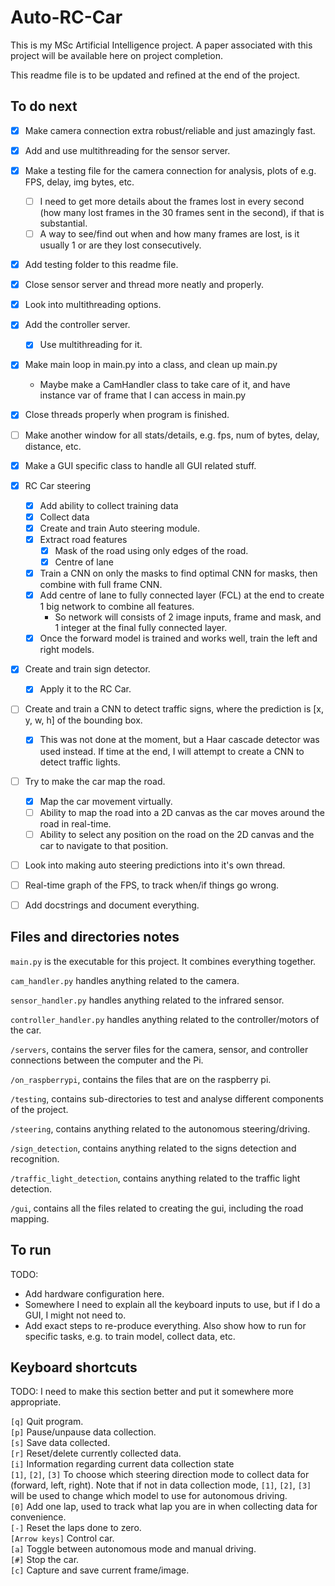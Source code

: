 # Auto-RC-Car

This is my MSc Artificial Intelligence project. A paper associated with this project will be available here on project completion.

This readme file is to be updated and refined at the end of the project.


## To do next
- [x] Make camera connection extra robust/reliable and just amazingly fast.
- [x] Add and use multithreading for the sensor server.
- [x] Make a testing file for the camera connection for analysis, plots of e.g. FPS, delay, img bytes, etc.
    - [ ] I need to get more details about the frames lost in every second (how many lost frames in the 30 frames
    sent in the second), if that is substantial.
    - [ ] A way to see/find out when and how many frames are lost, is it usually 1 or are they lost consecutively.
- [x] Add testing folder to this readme file.
- [x] Close sensor server and thread more neatly and properly.
- [x] Look into multithreading options.
- [x] Add the controller server.
    - [x] Use multithreading for it.
- [x] Make main loop in main.py into a class, and clean up main.py
    - Maybe make a CamHandler class to take care of it, and have instance var of frame that I can access
    in main.py
- [x] Close threads properly when program is finished.
- [ ] Make another window for all stats/details, e.g. fps, num of bytes, delay, distance, etc.
- [x] Make a GUI specific class to handle all GUI related stuff.
- [x] RC Car steering
    - [x] Add ability to collect training data
    - [x] Collect data 
    - [x] Create and train Auto steering module.
    - [x] Extract road features
        - [x] Mask of the road using only edges of the road.
        - [x] Centre of lane
    - [x] Train a CNN on only the masks to find optimal CNN for masks, then combine with full frame CNN.
    - [x] Add centre of lane to fully connected layer (FCL) at the end to create 1 big network to combine all features.
        - So network will consists of 2 image inputs, frame and mask, and 1 integer at the final fully connected layer.
    - [x] Once the forward model is trained and works well, train the left and right models.
- [x] Create and train sign detector.
    - [x] Apply it to the RC Car.
- [ ] Create and train a CNN to detect traffic signs, where the prediction is [x, y, w, h] of the bounding box.
    - [x] This was not done at the moment, but a Haar cascade detector was used instead. If time at the end, I will attempt
    to create a CNN to detect traffic lights.
- [ ] Try to make the car map the road.
    - [x] Map the car movement virtually.
    - [ ] Ability to map the road into a 2D canvas as the car moves around the road in real-time.
    - [ ] Ability to select any position on the road on the 2D canvas and the car to navigate to that position.
- [ ] Look into making auto steering predictions into it's own thread.
- [ ] Real-time graph of the FPS, to track when/if things go wrong.
- [ ] Add docstrings and document everything.


## Files and directories notes
`main.py` is the executable for this project. It combines everything together.

`cam_handler.py` handles anything related to the camera.

`sensor_handler.py` handles anything related to the infrared sensor.

`controller_handler.py` handles anything related to the controller/motors of the car.


`/servers`, contains the server files for the camera, sensor, and controller connections between the computer and the Pi.

`/on_raspberrypi`, contains the files that are on the raspberry pi.

`/testing`, contains sub-directories to test and analyse different components of the project.

`/steering`, contains anything related to the autonomous steering/driving.

`/sign_detection`, contains anything related to the signs detection and recognition.

`/traffic_light_detection`, contains anything related to the traffic light detection.

`/gui`, contains all the files related to creating the gui, including the road mapping.

## To run

TODO:
- Add hardware configuration here.
- Somewhere I need to explain all the keyboard inputs to use, but if I do a GUI, I might not need to.
- Add exact steps to re-produce everything. Also show how to run for specific tasks, e.g. to train model, collect data, etc.


## Keyboard shortcuts

TODO: I need to make this section better and put it somewhere more appropriate.

`[q]` Quit program.<br>
`[p]` Pause/unpause data collection.<br>
`[s]` Save data collected.<br>
`[r]` Reset/delete currently collected data.<br>
`[i]` Information regarding current data collection state<br>
`[1]`, `[2]`, `[3]` To choose which steering direction mode to collect data for (forward, left, right). Note that if not in data collection mode, `[1]`, `[2]`, `[3]` will be used to change which model to use for autonomous driving.<br>
`[0]` Add one lap, used to track what lap you are in when collecting data for convenience.<br>
`[-]` Reset the laps done to zero.<br>
`[Arrow keys]` Control car.<br>
`[a]` Toggle between autonomous mode and manual driving.<br>
`[#]` Stop the car.<br>
`[c]` Capture and save current frame/image.<br>
